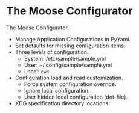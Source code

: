 # The Moose Configurator

The Moose Configurator.

- Manage Application Configurations in PyYaml.
- Set defaults for missing configuration items.
- Three levels of configuration.
  - System: /etc/sample/sample.yml
  - User: ~/.config/sample/sample.yml
  - Local: `cwd`
- Configuration load and read customization.
  - Force system configuration override.
  - Ignore local configuration.
  - User hidden local configuration (dot-file).
- XDG specification directory locations.
